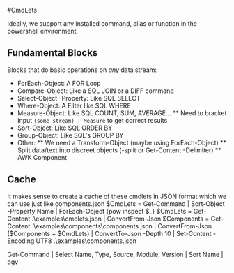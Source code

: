 #CmdLets

Ideally, we support any installed command, alias or function in the powershell environment.

## Fundamental Blocks
Blocks that do basic operations on *any* data stream:
* ForEach-Object: A FOR Loop
* Compare-Object: Like a SQL JOIN or a DIFF command
* Select-Object -Property: Like SQL SELECT <top N> <fields>
* Where-Object: A Filter like SQL WHERE
* Measure-Object: Like SQL COUNT, SUM, AVERAGE...
** Need to bracket input `(some stream) | Measure` to get correct results
* Sort-Object: Like SQL ORDER BY
* Group-Object: Like SQL's GROUP BY
* Other:
** We need a Transform-Object (maybe using ForEach-Object)
** Split data/text into discreet objects (-split or Get-Content -Delimiter)
** AWK Component

## Cache
It makes sense to create a cache of these cmdlets in JSON format which we can use just like components.json
$CmdLets = Get-Command |
  Sort-Object -Property Name |
  ForEach-Object {pow inspect $_}
$CmdLets = Get-Content .\examples\cmdlets.json | ConvertFrom-Json
$Components = Get-Content .\examples\components\components.json | ConvertFrom-Json
($Components + $CmdLets) | ConvertTo-Json -Depth 10 | Set-Content -Encoding UTF8 .\examples\components.json

Get-Command | Select Name, Type, Source, Module, Version | Sort Name | ogv
